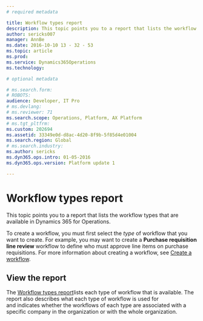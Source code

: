 ```yaml
---
# required metadata

title: Workflow types report
description: This topic points you to a report that lists the workflow types that are available in Dynamics 365 for Operations.
author: sericks007
manager: AnnBe
ms.date: 2016-10-10 13 - 32 - 53
ms.topic: article
ms.prod: 
ms.service: Dynamics365Operations
ms.technology: 

# optional metadata

# ms.search.form: 
# ROBOTS: 
audience: Developer, IT Pro
# ms.devlang: 
# ms.reviewer: 71
ms.search.scope: Operations, Platform, AX Platform
# ms.tgt_pltfrm: 
ms.custom: 202694
ms.assetid: 33349e0d-d8ac-4d20-8f9b-5f85d4e01004
ms.search.region: Global
# ms.search.industry: 
ms.author: sericks
ms.dyn365.ops.intro: 01-05-2016
ms.dyn365.ops.version: Platform update 1

---
```


# Workflow types report

This topic points you to a report that lists the workflow types that are available in Dynamics 365 for Operations.

To create a workflow, you must first select the *type* of workflow that you want to create. For example, you may want to create a **Purchase requisition line review** workflow to define who must approve line items on purchase requisitions. For more information about creating a workflow, see [Create a workflow](create-workflow.md).

## View the report
The [Workflow types report](https://mbs.microsoft.com/customersource/northamerica/AX/downloads/reports/axtechrefrep)lists each type of workflow that is available. The report also describes what each type of workflow is used for and indicates whether the workflows of each type are associated with a specific company in the organization or with the whole organization.

